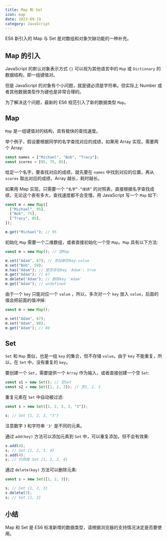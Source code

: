 ```yaml
---
title: Map 和 Set
icon: map
date: 2023-09-19
category: JavaScript
---
```


ES6 新引入的 Map 与 Set 是对数组和对象欠缺功能的一种补充。

<!-- more -->

## Map 的引入

JavaScript 的默认对象表示方式 `{}` 可以视为其他语言中的 `Map` 或 `Dictionary` 的数据结构，即一组键值对。

但是 JavaScript 的对象有个小问题，就是键必须是字符串。但实际上 Number 或者其他数据类型作为键也是非常合理的。

为了解决这个问题，最新的 ES6 规范引入了新的数据类型 `Map`。

## Map

`Map` 是一组键值对的结构，具有极快的查找速度。

举个例子，假设要根据同学的名字查找对应的成绩，如果用 Array 实现，需要两个 Array:

```js
const names = ["Michael", "Bob", "Tracy"];
const scores = [95, 75, 85];
```

给定一个名字，要查找对应的成绩，就先要在 `names` 中找到对应的位置，再从 `scores` 取出对应的成绩，Array 越长，耗时越长。

如果用 Map 实现，只需要一个 `“名字”-“成绩”` 的对照表，直接根据名字查找成绩，无论这个表有多大，查找速度都不会变慢。用 JavaScript 写一个 `Map` 如下:

```js
const m = new Map([
  ["Michael", 95],
  ["Bob", 75],
  ["Tracy", 85],
]);

m.get("Michael"); // 95
```

初始化 `Map` 需要一个二维数组，或者直接初始化一个空 `Map`。`Map` 具有以下方法:

```js
const m = new Map(); // 空Map

m.set("Adam", 67); // 添加新的key-value
m.set("Bob", 59);
m.has("Adam"); // 是否存在key 'Adam': true
m.get("Adam"); // 67
m.delete("Adam"); // 删除key 'Adam'
m.get("Adam"); // undefined
```

由于一个 `key` 只能对应一个 `value` ，所以，多次对一个 `key` 放入 `value`，后面的值会把前面的值冲掉:

```js
const m = new Map();

m.set("Adam", 67);
m.set("Adam", 88);
m.get("Adam"); // 88
```

## Set

`Set` 和 `Map` 类似，也是一组 `key` 的集合，但不存储 `value`。由于 `key` 不能重复，所以，在 `Set` 中，没有重复的 `key`。

要创建一个 `Set`，需要提供一个 `Array` 作为输入，或者直接创建一个空 `Set`:

```js
const s1 = new Set(); // 空Set
const s2 = new Set([1, 2, 3]); // 含1, 2, 3
```

重复元素在 `Set` 中自动被过滤:

```js
const s = new Set([1, 2, 3, 3, "3"]);

s; // Set {1, 2, 3, "3"}
```

注意数字 `3` 和字符串 `'3'` 是不同的元素。

通过 `add(key)` 方法可以添加元素到 `Set` 中，可以重复添加，但不会有效果:

```js
s.add(4);
s; // Set {1, 2, 3, 4}
s.add(4);
s; // 仍然是 Set {1, 2, 3, 4}
```

通过 `delete(key)` 方法可以删除元素:

```js
const s = new Set([1, 2, 3]);

s; // Set {1, 2, 3}
s.delete(3);
s; // Set {1, 2}
```

## 小结

Map 和 Set 是 ES6 标准新增的数据类型，请根据浏览器的支持情况决定是否要使用。
